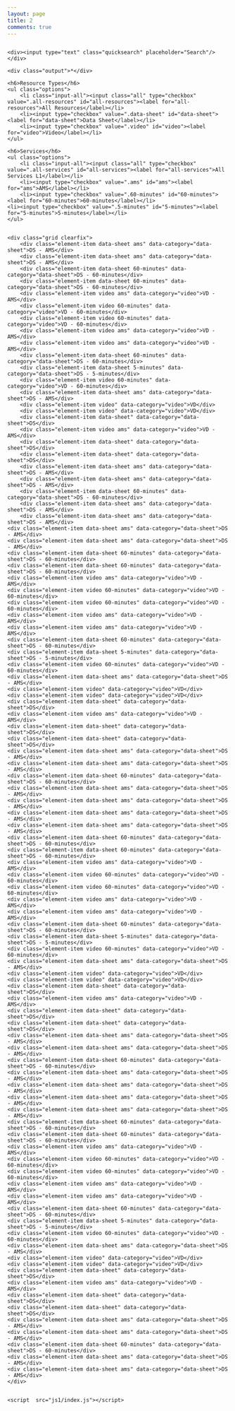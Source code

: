 ```yaml
---
layout: page
title: 2
comments: true
---
```


  <link rel="stylesheet" href="/css1/style.css">
  <div class="columns">

	<div><input type="text" class="quicksearch" placeholder="Search"/></div>

	<div class="output">*</div>

	<h6>Resource Types</h6>
	<ul class="options">
		<li class="input-all"><input class="all" type="checkbox" value=".all-resources" id="all-resources"><label for="all-resources">All Resources</label></li>
		<li><input type="checkbox" value=".data-sheet" id="data-sheet"><label for="data-sheet">Data Sheet</label></li>
		<li><input type="checkbox" value=".video" id="video"><label for="video">Video</label></li>
	</ul>

	<h6>Services</h6>
	<ul class="options">
		<li class="input-all"><input class="all" type="checkbox" value=".all-services" id="all-services"><label for="all-services">All Services L1</label></li>
		<li><input type="checkbox" value=".ams" id="ams"><label for="ams">AMS</label></li>
		<li><input type="checkbox" value=".60-minutes" id="60-minutes"><label for="60-minutes">60-minutes</label></li>
    <li><input type="checkbox" value=".5-minutes" id="5-minutes"><label for="5-minutes">5-minutes</label></li>
	</ul>

</div>

<div class="columns">

	<div class="grid clearfix">
		<div class="element-item data-sheet ams" data-category="data-sheet">DS - AMS</div>
		<div class="element-item data-sheet ams" data-category="data-sheet">DS - AMS</div>
		<div class="element-item data-sheet 60-minutes" data-category="data-sheet">DS - 60-minutes</div>
		<div class="element-item data-sheet 60-minutes" data-category="data-sheet">DS - 60-minutes</div>
		<div class="element-item video ams" data-category="video">VD - AMS</div>
		<div class="element-item video 60-minutes" data-category="video">VD - 60-minutes</div>
		<div class="element-item video 60-minutes" data-category="video">VD - 60-minutes</div>
		<div class="element-item video ams" data-category="video">VD - AMS</div>
		<div class="element-item video ams" data-category="video">VD - AMS</div>
		<div class="element-item data-sheet 60-minutes" data-category="data-sheet">DS - 60-minutes</div>
		<div class="element-item data-sheet 5-minutes" data-category="data-sheet">DS - 5-minutes</div>
		<div class="element-item video 60-minutes" data-category="video">VD - 60-minutes</div>
		<div class="element-item data-sheet ams" data-category="data-sheet">DS - AMS</div>
		<div class="element-item video" data-category="video">VD</div>
		<div class="element-item video" data-category="video">VD</div>
		<div class="element-item data-sheet" data-category="data-sheet">DS</div>
		<div class="element-item video ams" data-category="video">VD - AMS</div>
		<div class="element-item data-sheet" data-category="data-sheet">DS</div>
		<div class="element-item data-sheet" data-category="data-sheet">DS</div>
		<div class="element-item data-sheet ams" data-category="data-sheet">DS - AMS</div>
		<div class="element-item data-sheet ams" data-category="data-sheet">DS - AMS</div>
		<div class="element-item data-sheet 60-minutes" data-category="data-sheet">DS - 60-minutes</div>
		<div class="element-item data-sheet ams" data-category="data-sheet">DS - AMS</div>
		<div class="element-item data-sheet ams" data-category="data-sheet">DS - AMS</div>
    <div class="element-item data-sheet ams" data-category="data-sheet">DS - AMS</div>
    <div class="element-item data-sheet ams" data-category="data-sheet">DS - AMS</div>
    <div class="element-item data-sheet 60-minutes" data-category="data-sheet">DS - 60-minutes</div>
    <div class="element-item data-sheet 60-minutes" data-category="data-sheet">DS - 60-minutes</div>
    <div class="element-item video ams" data-category="video">VD - AMS</div>
    <div class="element-item video 60-minutes" data-category="video">VD - 60-minutes</div>
    <div class="element-item video 60-minutes" data-category="video">VD - 60-minutes</div>
    <div class="element-item video ams" data-category="video">VD - AMS</div>
    <div class="element-item video ams" data-category="video">VD - AMS</div>
    <div class="element-item data-sheet 60-minutes" data-category="data-sheet">DS - 60-minutes</div>
    <div class="element-item data-sheet 5-minutes" data-category="data-sheet">DS - 5-minutes</div>
    <div class="element-item video 60-minutes" data-category="video">VD - 60-minutes</div>
    <div class="element-item data-sheet ams" data-category="data-sheet">DS - AMS</div>
    <div class="element-item video" data-category="video">VD</div>
    <div class="element-item video" data-category="video">VD</div>
    <div class="element-item data-sheet" data-category="data-sheet">DS</div>
    <div class="element-item video ams" data-category="video">VD - AMS</div>
    <div class="element-item data-sheet" data-category="data-sheet">DS</div>
    <div class="element-item data-sheet" data-category="data-sheet">DS</div>
    <div class="element-item data-sheet ams" data-category="data-sheet">DS - AMS</div>
    <div class="element-item data-sheet ams" data-category="data-sheet">DS - AMS</div>
    <div class="element-item data-sheet 60-minutes" data-category="data-sheet">DS - 60-minutes</div>
    <div class="element-item data-sheet ams" data-category="data-sheet">DS - AMS</div>
    <div class="element-item data-sheet ams" data-category="data-sheet">DS - AMS</div>
    <div class="element-item data-sheet ams" data-category="data-sheet">DS - AMS</div>
    <div class="element-item data-sheet ams" data-category="data-sheet">DS - AMS</div>
    <div class="element-item data-sheet 60-minutes" data-category="data-sheet">DS - 60-minutes</div>
    <div class="element-item data-sheet 60-minutes" data-category="data-sheet">DS - 60-minutes</div>
    <div class="element-item video ams" data-category="video">VD - AMS</div>
    <div class="element-item video 60-minutes" data-category="video">VD - 60-minutes</div>
    <div class="element-item video 60-minutes" data-category="video">VD - 60-minutes</div>
    <div class="element-item video ams" data-category="video">VD - AMS</div>
    <div class="element-item video ams" data-category="video">VD - AMS</div>
    <div class="element-item data-sheet 60-minutes" data-category="data-sheet">DS - 60-minutes</div>
    <div class="element-item data-sheet 5-minutes" data-category="data-sheet">DS - 5-minutes</div>
    <div class="element-item video 60-minutes" data-category="video">VD - 60-minutes</div>
    <div class="element-item data-sheet ams" data-category="data-sheet">DS - AMS</div>
    <div class="element-item video" data-category="video">VD</div>
    <div class="element-item video" data-category="video">VD</div>
    <div class="element-item data-sheet" data-category="data-sheet">DS</div>
    <div class="element-item video ams" data-category="video">VD - AMS</div>
    <div class="element-item data-sheet" data-category="data-sheet">DS</div>
    <div class="element-item data-sheet" data-category="data-sheet">DS</div>
    <div class="element-item data-sheet ams" data-category="data-sheet">DS - AMS</div>
    <div class="element-item data-sheet ams" data-category="data-sheet">DS - AMS</div>
    <div class="element-item data-sheet 60-minutes" data-category="data-sheet">DS - 60-minutes</div>
    <div class="element-item data-sheet ams" data-category="data-sheet">DS - AMS</div>
    <div class="element-item data-sheet ams" data-category="data-sheet">DS - AMS</div>
    <div class="element-item data-sheet ams" data-category="data-sheet">DS - AMS</div>
    <div class="element-item data-sheet ams" data-category="data-sheet">DS - AMS</div>
    <div class="element-item data-sheet 60-minutes" data-category="data-sheet">DS - 60-minutes</div>
    <div class="element-item data-sheet 60-minutes" data-category="data-sheet">DS - 60-minutes</div>
    <div class="element-item video ams" data-category="video">VD - AMS</div>
    <div class="element-item video 60-minutes" data-category="video">VD - 60-minutes</div>
    <div class="element-item video 60-minutes" data-category="video">VD - 60-minutes</div>
    <div class="element-item video ams" data-category="video">VD - AMS</div>
    <div class="element-item video ams" data-category="video">VD - AMS</div>
    <div class="element-item data-sheet 60-minutes" data-category="data-sheet">DS - 60-minutes</div>
    <div class="element-item data-sheet 5-minutes" data-category="data-sheet">DS - 5-minutes</div>
    <div class="element-item video 60-minutes" data-category="video">VD - 60-minutes</div>
    <div class="element-item data-sheet ams" data-category="data-sheet">DS - AMS</div>
    <div class="element-item video" data-category="video">VD</div>
    <div class="element-item video" data-category="video">VD</div>
    <div class="element-item data-sheet" data-category="data-sheet">DS</div>
    <div class="element-item video ams" data-category="video">VD - AMS</div>
    <div class="element-item data-sheet" data-category="data-sheet">DS</div>
    <div class="element-item data-sheet" data-category="data-sheet">DS</div>
    <div class="element-item data-sheet ams" data-category="data-sheet">DS - AMS</div>
    <div class="element-item data-sheet ams" data-category="data-sheet">DS - AMS</div>
    <div class="element-item data-sheet 60-minutes" data-category="data-sheet">DS - 60-minutes</div>
    <div class="element-item data-sheet ams" data-category="data-sheet">DS - AMS</div>
    <div class="element-item data-sheet ams" data-category="data-sheet">DS - AMS</div>
	</div>

</div>
  <script src='https://cdnjs.cloudflare.com/ajax/libs/jquery/3.3.1/jquery.min.js'></script>
<script src='https://cdnjs.cloudflare.com/ajax/libs/jquery.isotope/3.0.6/isotope.pkgd.min.js'></script>

    <script  src="js1/index.js"></script>
